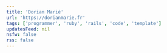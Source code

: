 ```yaml
---
title: 'Dorian Marié'
url: 'https://dorianmarie.fr'
tags: ['programmer', 'ruby', 'rails', 'code', 'template']
updatesFeed: nil
nsfw: false
rss: false
---
```

